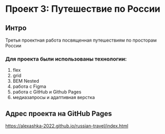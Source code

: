 # Проект 3: Путешествие по России

## Интро
Третья проектная работа посвященная 
путешествиям по просторам России

### Для проекта были использованы технологии:
1. flex
2. grid
3. BEM Nested
4. работа с Figma
5. работа с GitHub и Github Pages
6. медиазапросы и адаптивная верстка

## Адрес проекта на GitHub Pages
https://alexashka-2022.github.io/russian-travel/index.html
